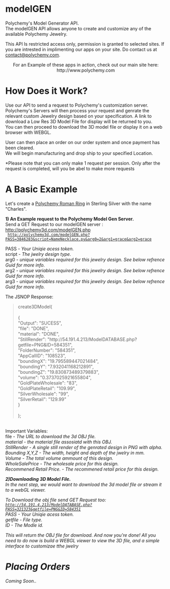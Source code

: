 modelGEN
========

Polychemy's Model Generator API. <br>
The modelGEN API allows anyone to create and customize any of the available Polychemy Jewelry.

This API Is restricted access only, permission is granted to selected sites. 
If you are intrested in implimenting our apps on your site. Do contact us at contact@polychemy.com.


<center>
For an Example of these apps in action, check out our main site here:<br>
http://www.polychemy.com
</center>

How Does it Work?
=================
Use our API to send a request to Polychemy's customization server. <br>
Polychemy's Servers will then process your request and genrate the relevant custom Jewelry design based on your specification. A link to download a Low Res 3D Model File for display will be returned to you.<br>
You can then proceed to download the 3D model file or display it on a web browser with WEBGL.<br>

User can then place an order on our order system and once payment has been cleared.<br>
We will begin manufacturing and drop ship to your specified Location.

*Please note that you can only make 1 request per session. Only after the request is completed, will you be abel to make more requests

A Basic Example
===========
Let's create a <a href="http://www.polychemy.com/RomanRing.php">Polychemy Roman Ring</a> in Sterling Silver with the name "Charles".<br>

<b>1) An Example request to the Polychemy Model Gen Server.</b><br>
Send a GET Request to our modelGEN server : http://polychemy3d.com/modelGEN.php<br>
<code>
http://polychemy3d.com/modelGEN.php?PASS=3846283&script=NameNecklace.py&arg0=2&arg1=grace&arg2=grace
</code>

PASS - <em>Your Uniqie acess token.</em><br>
script - <em>The jwelry design type.</em> <br>
arg0 - <em>unique variables required for this jewelry design. See below refrence Guid for more info.</em><br>
arg2 - <em>unique variables required for this jewelry design. See below refrence Guid for more info.</em><br>
arg3 - <em>unique variables required for this jewelry design. See below refrence Guid for more info.</em><br>

The JSNOP Response:<br>

<blockquote>
create3DModel(<br>
<br>
{<br>
"Output": "SUCESS",<br>
"file": "DONE", <br>
"material": "DONE", <br>
"StillRender": "http://54.191.4.213/ModelDATABASE.php?getfile=PNG&ID=584351", <br>
"FolderNumber": "584351", <br>
"AppCallID": "108523", <br>
"boundingX": "19.795589447021484",<br>
"boundingY": "7.932041168212891",<br>
"boundingZ": "19.830873489379883",<br>
"volume": "0.3737025921655804",<br>
"GoldPlateWholesale": "83",<br>
"GoldPlateRetail": "109.99",<br>
"SilverWholesale": "99",<br>
"SilverRetail": "129.99"<br>
}<br>
<br>
);<br>
</blockquote>

<br>
Important Variables:<br>
file - <em>The URL to download the 3d OBJ file.<br>
material - <em>the material file assosiatd with this OBJ.<br>
StillRender - <em>A single still render of the genrated design in PNG with alpha.<br>
Bounding X,Y,Z - <em>The width, height and depth of the jwelry in mm.<br>
Volume - <em>The total volume ammount of this design.<br>
WholeSalePrice - <em>The wholesale price for this design.<br>
Recommened Retail Price. - <em>The recommened retail price for this design.<br>

<b>2)Downloading 3D Model File.</b><br>
In the next step, we would want to download the 3d model file or stream it to a webGL viewer.<br>

To Download the obj file send GET Request too:<br>
<code>http://54.191.4.213/ModelDATABASE.php?PASS=321323&getfile=PNG&ID=584351</code>
<br>
PASS - <em>Your Uniqie acess token.</em><br>
getfile - <em>File type.</em> <br>
ID - <em> The Modle id. </em>

This will return the OBJ file for download.
And now you're done! All you need to do now is build a WEBGL viewer to view the 3D file, and a simple interface to customizae tthe jwelry<br>

Placing Orders
=============
Coming Soon..
